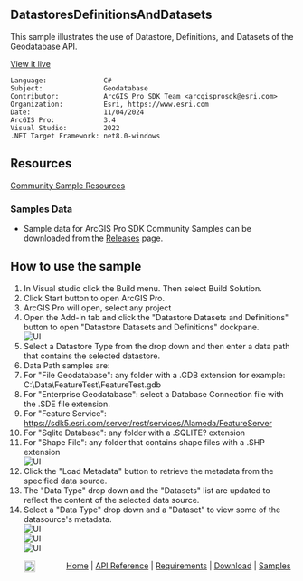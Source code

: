 ## DatastoresDefinitionsAndDatasets

<!-- TODO: Write a brief abstract explaining this sample -->
This sample illustrates the use of Datastore, Definitions, and Datasets of the Geodatabase API.  
  


<a href="https://pro.arcgis.com/en/pro-app/sdk/" target="_blank">View it live</a>

<!-- TODO: Fill this section below with metadata about this sample-->
```
Language:              C#
Subject:               Geodatabase
Contributor:           ArcGIS Pro SDK Team <arcgisprosdk@esri.com>
Organization:          Esri, https://www.esri.com
Date:                  11/04/2024
ArcGIS Pro:            3.4
Visual Studio:         2022
.NET Target Framework: net8.0-windows
```

## Resources

[Community Sample Resources](https://github.com/Esri/arcgis-pro-sdk-community-samples#resources)

### Samples Data

* Sample data for ArcGIS Pro SDK Community Samples can be downloaded from the [Releases](https://github.com/Esri/arcgis-pro-sdk-community-samples/releases) page.  

## How to use the sample
<!-- TODO: Explain how this sample can be used. To use images in this section, create the image file in your sample project's screenshots folder. Use relative url to link to this image using this syntax: ![My sample Image](FacePage/SampleImage.png) -->
1. In Visual studio click the Build menu. Then select Build Solution.
2. Click Start button to open ArcGIS Pro.  
3. ArcGIS Pro will open, select any project  
4. Open the Add-in tab and click the "Datastore Datasets and Definitions" button to open "Datastore Datasets and Definitions" dockpane.  
![UI](Screenshots/Screen1.png)  
5. Select a Datastore Type from the drop down and then enter a data path that contains the selected datastore.  
6. Data Path samples are:   
7. For "File Geodatabase": any folder with a .GDB extension for example: C:\Data\FeatureTest\FeatureTest.gdb  
8. For "Enterprise Geodatabase": select a Database Connection file with the .SDE file extension.  
9. For "Feature Service": https://sdk5.esri.com/server/rest/services/Alameda/FeatureServer   
10. For "Sqlite Database": any folder with a .SQLITE? extension  
11. For "Shape File": any folder that contains shape files with a .SHP extension  
![UI](Screenshots/Screen2.png)  
12. Click the "Load Metadata" button to retrieve the metadata from the specified data source.  
13. The "Data Type" drop down and the "Datasets" list are updated to reflect the content of the selected data source.  
14. Select a "Data Type" drop down and a "Dataset" to view some of the datasource's metadata.  
![UI](Screenshots/Screen3.png)  
![UI](Screenshots/Screen4.png)  
![UI](Screenshots/Screen5.png)  
  

<!-- End -->

&nbsp;&nbsp;&nbsp;&nbsp;&nbsp;&nbsp;<img src="https://esri.github.io/arcgis-pro-sdk/images/ArcGISPro.png"  alt="ArcGIS Pro SDK for Microsoft .NET Framework" height = "20" width = "20" align="top"  >
&nbsp;&nbsp;&nbsp;&nbsp;&nbsp;&nbsp;&nbsp;&nbsp;&nbsp;&nbsp;&nbsp;&nbsp;
[Home](https://github.com/Esri/arcgis-pro-sdk/wiki) | <a href="https://pro.arcgis.com/en/pro-app/latest/sdk/api-reference" target="_blank">API Reference</a> | [Requirements](https://github.com/Esri/arcgis-pro-sdk/wiki#requirements) | [Download](https://github.com/Esri/arcgis-pro-sdk/wiki#installing-arcgis-pro-sdk-for-net) | <a href="https://github.com/esri/arcgis-pro-sdk-community-samples" target="_blank">Samples</a>
